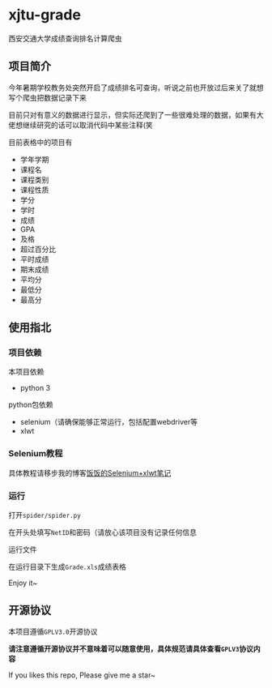 # xjtu-grade

西安交通大学成绩查询排名计算爬虫

## 项目简介

今年暑期学校教务处突然开启了成绩排名可查询，听说之前也开放过后来关了就想写个爬虫把数据记录下来

目前只对有意义的数据进行显示，但实际还爬到了一些很难处理的数据，如果有大佬想继续研究的话可以取消代码中某些注释(笑

目前表格中的项目有

- 学年学期
- 课程名
- 课程类别
- 课程性质
- 学分
- 学时
- 成绩
- GPA
- 及格
- 超过百分比
- 平时成绩
- 期末成绩
- 平均分
- 最低分
- 最高分

## 使用指北

### 项目依赖

本项目依赖

- python 3

python包依赖
- selenium（请确保能够正常运行，包括配置webdriver等
- xlwt

### Selenium教程

具体教程请移步我的博客[饭饭的Selenium+xlwt笔记](https://asterisk.plus/archives/188)

### 运行

打开`spider/spider.py`

在开头处填写`NetID`和密码（请放心该项目没有记录任何信息

运行文件

在运行目录下生成`Grade.xls`成绩表格

Enjoy it~

## 开源协议

本项目遵循`GPLV3.0`开源协议

**请注意遵循开源协议并不意味着可以随意使用，具体规范请具体查看`GPLV3`协议内容**


If you likes this repo, Please give me a star~